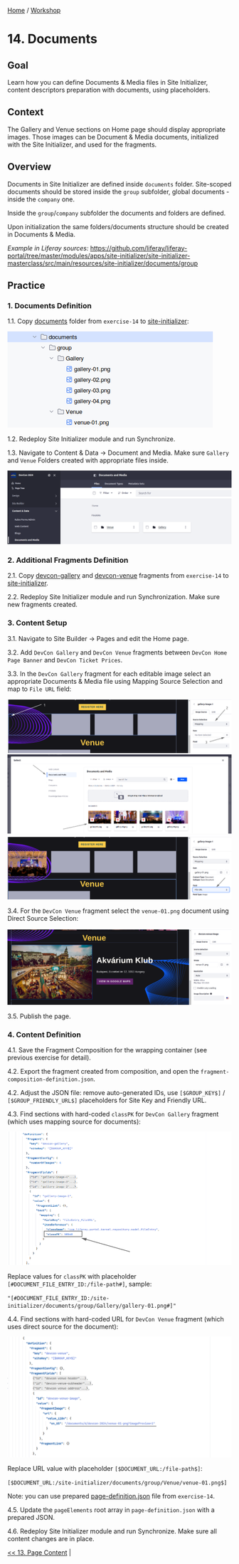 [Home](../../../README.md) / [Workshop](../README.md) 

# 14. Documents

## Goal 

Learn how you can define Documents & Media files in Site Initializer, content descriptors preparation with documents, using placeholders.  

## Context

The Gallery and Venue sections on Home page should display appropriate images.
Those images can be Document & Media documents, initialized with the Site Initializer, and used for the fragments. 

## Overview

Documents in Site Initializer are defined inside `documents` folder. Site-scoped documents should be stored inside the `group` subfolder, global documents - inside the `company` one.

Inside the `group`/`company` subfolder the documents and folders are defined.

Upon initialization the same folders/documents structure should be created in Documents & Media.

_Example in Liferay sources:_ https://github.com/liferay/liferay-portal/tree/master/modules/apps/site-initializer/site-initializer-masterclass/src/main/resources/site-initializer/documents/group

## Practice

### 1. Documents Definition

1.1. Copy [documents](../../../exercises/exercise-14/documents) folder from `exercise-14` to [site-initializer](../../../modules/devcon-site-initializer/src/main/resources/site-initializer):

![01.png](images/01.png)

1.2. Redeploy Site Initializer module and run Synchronize. 

1.3. Navigate to Content & Data → Document and Media. Make sure `Gallery` and `Venue` Folders created with appropriate files inside.

![02.png](images/02.png)  

### 2. Additional Fragments Definition

2.1. Copy [devcon-gallery](../../../exercises/exercise-14/fragments/group/devcon/devcon-gallery) and [devcon-venue](../../../exercises/exercise-14/fragments/group/devcon/devcon-venue) fragments from `exercise-14` to [site-initializer](../../../modules/devcon-site-initializer/src/main/resources/site-initializer).

2.2. Redeploy Site Initializer module and run Synchronization. Make sure new fragments created.

### 3. Content Setup

3.1. Navigate to Site Builder → Pages and edit the Home page. 

3.2. Add `DevCon Gallery` and `DevCon Venue` fragments between `DevCon Home Page Banner` and `DevCon Ticket Prices`.

3.3. In the `DevCon Gallery` fragment for each editable image select an appropriate Documents & Media file using Mapping Source Selection and map to `File URL` field:

![03.png](images/03.png)
![04.png](images/04.png)
![05.png](images/05.png)

3.4. For the `DevCon Venue` fragment select the `venue-01.png` document using Direct Source Selection:

![06.png](images/06.png)

3.5. Publish the page.

### 4. Content Definition

4.1. Save the Fragment Composition for the wrapping container (see previous exercise for detail).

4.2. Export the fragment created from composition, and open the `fragment-composition-definition.json`.

4.2. Adjust the JSON file: remove auto-generated IDs, use `[$GROUP_KEY$]` / `[$GROUP_FRIENDLY_URL$]` placeholders for Site Key and Friendly URL.

4.3. Find sections with hard-coded `classPK` for `DevCon Gallery` fragment (which uses mapping source for documents):

![07.png](images/07.png)

Replace values for `classPK` with placeholder `[#DOCUMENT_FILE_ENTRY_ID:/file-path#]`, sample: 

`"[#DOCUMENT_FILE_ENTRY_ID:/site-initializer/documents/group/Gallery/gallery-01.png#]"`

4.4. Find sections with hard-coded URL for `DevCon Venue` fragment (which uses direct source for the document):

![08.png](images/08.png)

Replace URL value with placeholder `[$DOCUMENT_URL:/file-path$]`:

`[$DOCUMENT_URL:/site-initializer/documents/group/Venue/venue-01.png$]`

Note: you can use prepared [page-definition.json](../../../exercises/exercise-14/layouts/1_home/page-definition.json) file from `exercise-14`.

4.5. Update the `pageElements` root array in `page-definition.json` with a prepared JSON.

4.6. Redeploy Site Initializer module and run Synchronize. Make sure all content changes are in place. 

[<< 13. Page Content](../13-page-content/README.md) |